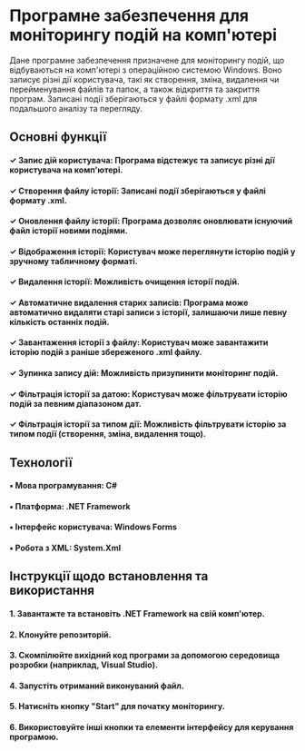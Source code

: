 # Програмне забезпечення для моніторингу подій на комп'ютері
Дане програмне забезпечення призначене для моніторингу подій, що відбуваються на комп'ютері з операційною системою Windows. Воно записує різні дії користувача, такі як створення, зміна, видалення чи перейменування файлів та папок, а також відкриття та закриття програм. Записані події зберігаються у файлі формату .xml для подальшого аналізу та перегляду.
## Основні функції
#### ✓ Запис дій користувача: Програма відстежує та записує різні дії користувача на комп'ютері.
#### ✓ Створення файлу історії: Записані події зберігаються у файлі формату .xml.
#### ✓ Оновлення файлу історії: Програма дозволяє оновлювати існуючий файл історії новими подіями.
#### ✓ Відображення історії: Користувач може переглянути історію подій у зручному табличному форматі.
#### ✓ Видалення історії: Можливість очищення історії подій.
#### ✓ Автоматичне видалення старих записів: Програма може автоматично видаляти старі записи з історії, залишаючи лише певну кількість останніх подій.
#### ✓ Завантаження історії з файлу: Користувач може завантажити історію подій з раніше збереженого .xml файлу.
#### ✓ Зупинка запису дій: Можливість призупинити моніторинг подій.
#### ✓ Фільтрація історії за датою: Користувач може фільтрувати історію подій за певним діапазоном дат.
#### ✓ Фільтрація історії за типом дії: Можливість фільтрувати історію за типом події (створення, зміна, видалення тощо).
## Технології
#### ▪︎ Мова програмування: C#
#### ▪︎ Платформа: .NET Framework
#### ▪︎ Інтерфейс користувача: Windows Forms
#### ▪︎ Робота з XML: System.Xml
## Інструкції щодо встановлення та використання
#### 1. Завантажте та встановіть .NET Framework на свій комп'ютер.
#### 2. Клонуйте репозиторій.        
#### 3. Скомпілюйте вихідний код програми за допомогою середовища розробки (наприклад, Visual Studio).
#### 4. Запустіть отриманий виконуваний файл.
#### 5. Натисніть кнопку "Start" для початку моніторингу.
#### 6. Використовуйте інші кнопки та елементи інтерфейсу для керування програмою.
